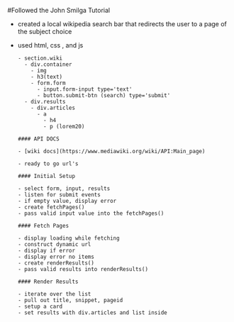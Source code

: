 #Followed the John Smilga Tutorial
- created a local wikipedia search bar that redirects the user to a page of the subject choice
- used html, css , and js

      - section.wiki
        - div.container
          - img
          - h3(text)
          - form.form
            - input.form-input type='text'
            - button.submit-btn (search) type='submit'
        - div.results
          - div.articles
            - a
              - h4
              - p (lorem20)

      #### API DOCS

      - [wiki docs](https://www.mediawiki.org/wiki/API:Main_page)

      - ready to go url's

      #### Initial Setup

      - select form, input, results
      - listen for submit events
      - if empty value, display error
      - create fetchPages()
      - pass valid input value into the fetchPages()

      #### Fetch Pages

      - display loading while fetching
      - construct dynamic url
      - display if error
      - display error no items
      - create renderResults()
      - pass valid results into renderResults()

      #### Render Results

      - iterate over the list
      - pull out title, snippet, pageid
      - setup a card
      - set results with div.articles and list inside

